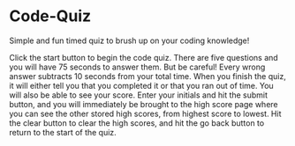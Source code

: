 # Code-Quiz

Simple and fun timed quiz to brush up on your coding knowledge!

Click the start button to begin the code quiz. There are five questions and you will have 75 seconds to answer them. But be careful! Every wrong answer subtracts 10 seconds from your total time. When you finish the quiz, it will either tell you that you completed it or that you ran out of time. You will also be able to see your score. Enter your initials and hit the submit button, and you will immediately be brought to the high score page where you can see the other stored high scores, from highest score to lowest. Hit the clear button to clear the high scores, and hit the go back button to return to the start of the quiz.
